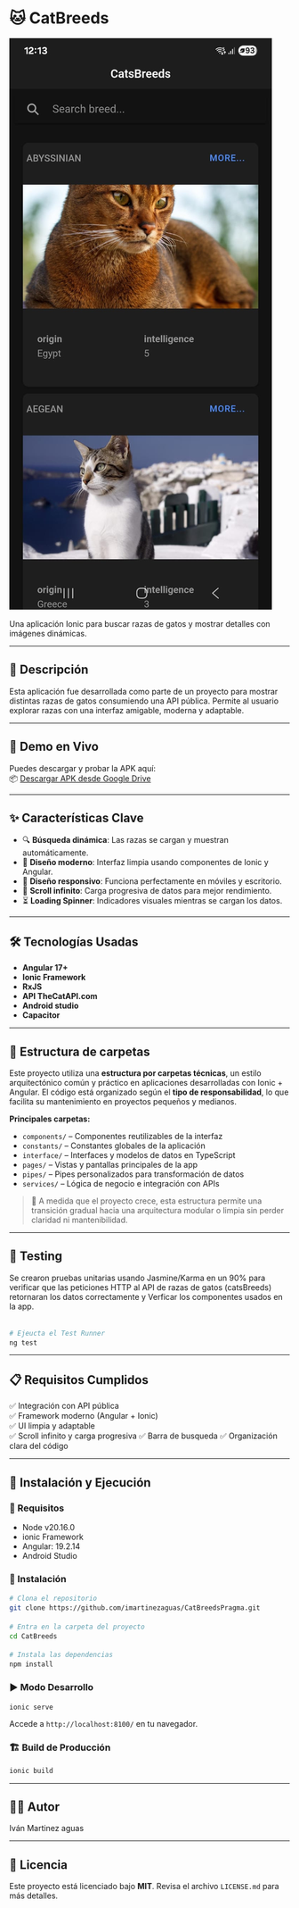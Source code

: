 # 🐱 CatBreeds  

![Cats Breeds](./src/assets/appCats.jpeg)

Una aplicación Ionic para buscar razas de gatos y mostrar detalles con imágenes dinámicas.

---

## 📝 Descripción

Esta aplicación fue desarrollada como parte de un proyecto para mostrar distintas razas de gatos consumiendo una API pública. Permite al usuario explorar razas con una interfaz amigable, moderna y adaptable.

---

## 🔗 Demo en Vivo

Puedes descargar y probar la APK aquí:  
📦 [Descargar APK desde Google Drive](https://drive.google.com/file/d/1bvHu8EdzV_OznPlFbWM11WjnA-0aqmNd/view?usp=drive_link)

---

## ✨ Características Clave

- 🔍 **Búsqueda dinámica**: Las razas se cargan y muestran automáticamente.
- 💎 **Diseño moderno**: Interfaz limpia usando componentes de Ionic y Angular.
- 📱 **Diseño responsivo**: Funciona perfectamente en móviles y escritorio.
- 🔁 **Scroll infinito**: Carga progresiva de datos para mejor rendimiento.
- ⏳ **Loading Spinner**: Indicadores visuales mientras se cargan los datos.

---

## 🛠️ Tecnologías Usadas

- **Angular 17+**
- **Ionic Framework**
- **RxJS**
- **API TheCatAPI.com**
- **Android studio**
- **Capacitor**

---

## 🧱 Estructura de carpetas

Este proyecto utiliza una **estructura por carpetas técnicas**, un estilo arquitectónico común y práctico en aplicaciones desarrolladas con Ionic + Angular. El código está organizado según el **tipo de responsabilidad**, lo que facilita su mantenimiento en proyectos pequeños y medianos.

**Principales carpetas:**

- `components/` – Componentes reutilizables de la interfaz  
- `constants/` – Constantes globales de la aplicación  
- `interface/` – Interfaces y modelos de datos en TypeScript  
- `pages/` – Vistas y pantallas principales de la app  
- `pipes/` – Pipes personalizados para transformación de datos  
- `services/` – Lógica de negocio e integración con APIs

> 📝 A medida que el proyecto crece, esta estructura permite una transición gradual hacia una arquitectura modular o limpia sin perder claridad ni mantenibilidad.

---

## 🧪 Testing
Se crearon pruebas unitarias usando Jasmine/Karma en un 90%
para verificar que las peticiones HTTP al API de razas de gatos (catsBreeds) retornaran los datos correctamente y
Verficar los componentes usados en la app.

```bash

# Ejeucta el Test Runner
ng test

```

---
## 📋 Requisitos Cumplidos

✅ Integración con API pública  
✅ Framework moderno (Angular + Ionic)  
✅ UI limpia y adaptable  
✅ Scroll infinito y carga progresiva
✅ Barra de busqueda
✅ Organización clara del código

---

## 🚀 Instalación y Ejecución

### 🔧 Requisitos

- Node v20.16.0
- ionic Framework
- Angular: 19.2.14
- Android Studio

### 🧩 Instalación

```bash
# Clona el repositorio
git clone https://github.com/imartinezaguas/CatBreedsPragma.git

# Entra en la carpeta del proyecto
cd CatBreeds

# Instala las dependencias
npm install
```

### ▶️ Modo Desarrollo

```bash
ionic serve
```

Accede a `http://localhost:8100/` en tu navegador.

### 🏗️ Build de Producción

```bash
ionic build
```

---

## 👨‍💻 Autor

Iván Martinez aguas

---

## 📄 Licencia

Este proyecto está licenciado bajo **MIT**. Revisa el archivo `LICENSE.md` para más detalles.

